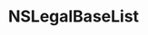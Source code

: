﻿---
uid: crmscript_ref_NSLegalBaseList
title: NSLegalBaseList
intellisense: Void.NSLegalBaseList
keywords: NSLegalBaseList
so.topic: reference
---
